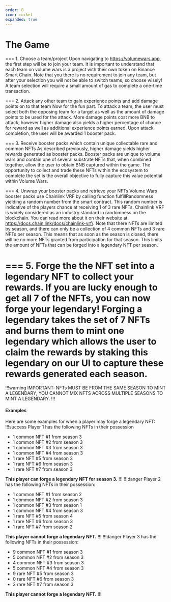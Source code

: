 ```yaml
---
order: B
icon: rocket
expanded: true
---
```

# The Game

=== 1. Choose a team/project
Upon navigating to https://volumewars.app, the first step will be to join your team. It is important to understand 
that each team on volume wars is a project with their own token on Binance Smart Chain. Note that you there is no 
requirement to join any team, but after your selection you will not be able to switch teams, so choose wisely! 
A team selection will require a small amount of gas to complete a one-time transaction.

=== 2. Attack any other team to gain experience points and add damage points on to that team
Now for the fun part. To attack a team, the user must select both the opposing team for a target as well as the 
amount of damage points to be used for the attack. More damage points cost more BNB to attack, however higher 
damage also yields a higher percentage of chance for reward as well as additional experience points earned. 
Upon attack completion, the user will be awarded 1 booster pack.

=== 3. Receive booster packs which contain unique collectable rare and common NFTs
As described previously, higher damage yields higher rewards generated as booster packs. Booster packs are unique 
to volume wars and contain one of several substrate NFTs that, when combined together, allow the user to obtain 
BNB captured within the game. The opportunity to collect and trade these NFTs within the ecosystem to complete 
the set is the overall objective to fully capture this value potential within Volume Wars.

=== 4. Unwrap your booster packs and retrieve your NFTs
Volume Wars booster packs use Chainlink VRF by calling function fulfillRandomness yielding a random number from 
the smart contract. This random number is indicative of the players chance at receiving 1 of 3 rare NFTs. 
Chainlink VRF is widely considered as an industry standard in randomness on the blockchain. You can read 
more about it on their website at https://docs.chain.link/docs/chainlink-vrf/. Note that there NFTs are 
limited by season, and there can only be a collection of 4 common NFTs and 3 rare NFTs per season. This 
means that as soon as the season is closed, there will be no more NFTs granted from participation for 
that season. This limits the amount of NFTs that can be forged into a legendary NFT per season.

=== 5. Forge the the NFT set into a legendary NFT to collect your rewards.
If you are lucky enough to get all 7 of the NFTs, you can now forge your legendary! Forging a legendary takes 
the set of 7 NFTs and burns them to mint one legendary which allows the user to claim the rewards by staking 
this legendary on our UI to capture these rewards generated each season. 
===

!!!warning
IMPORTANT: NFTs MUST BE FROM THE SAME SEASON TO MINT A LEGENDARY, YOU CANNOT MIX NFTS ACROSS MULTIPLE SEASONS 
TO MINT A LEGENDARY.
!!!

#### Examples
Here are some examples for when a player may forge a legendary NFT:
!!!success
Player 1 has the following NFTs in their possession

- 1 common NFT #1 from season 3
- 1 common NFT #2 from season 3
- 1 common NFT #3 from season 3
- 1 common NFT #4 from season 3
- 1 rare NFT #5 from season 3
- 1 rare NFT #6 from season 3
- 1 rare NFT #7 from season 3

**This player can forge a legendary NFT for season 3.**
!!!
!!!danger
Player 2 has the following NFTs in their possession:

- 1 common NFT #1 from season 2
- 1 common NFT #2 from season 3
- 1 common NFT #3 from season 1
- 1 common NFT #4 from season 3
- 1 rare NFT #5 from season 4
- 1 rare NFT #6 from season 3
- 1 rare NFT #7 from season 2

**This player cannot forge a legendary NFT.**
!!!
!!!danger
Player 3 has the following NFTs in their possession:

- 9 common NFT #1 from season 3
- 5 common NFT #2 from season 3
- 4 common NFT #3 from season 3
- 5 common NFT #4 from season 3
- 9 rare NFT #5 from season 3
- 0 rare NFT #6 from season 3
- 3 rare NFT #7 from season 3

**This player cannot forge a legendary NFT.**
!!!